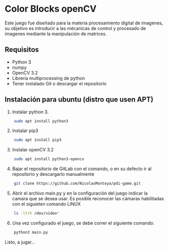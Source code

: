 # Color Blocks openCV

Este juego fue diseñado para la materia procesamiento digital de imagenes,
su objetivo es introducir a las mécanicas de control y procesado
de imagenes mediante la manipulación de matrices.

## Requisitos

- Python 3
- numpy
- OpenCV 3.2
- Libreria multiprocessing de python
- Tener instalado Git o descargar el repositorio

## Instalación para ubuntu (distro que usen APT)

1. Instalar python 3.

```bash
    sudo apt install python3
```
2. Instalar pip3
```bash
    sudo apt install pip3
```
3. Instalar openCV 3.2
```bash
    sudo apt install python3-opencv
```
4. Bajar el repositorio de GitLab con el comando, o en su defecto ir al repositorio y descargarlo manualmente
```bash
    git clone https://github.com/NicolasMontoya/pdi-game.git
```

5. Abrir el archivo main.py y en la configuración del juego 
indicar la camara que se desea usar. Es posible reconocer las cámaras habilitadas con el siguieten comando LINUX

```bash
    ls -ltrh /dev/video*
```

6. Una vez configurado el juego, se debe correr el siguiente comando:

```bash
    python3 main.py
```

Listo, a jugar...
